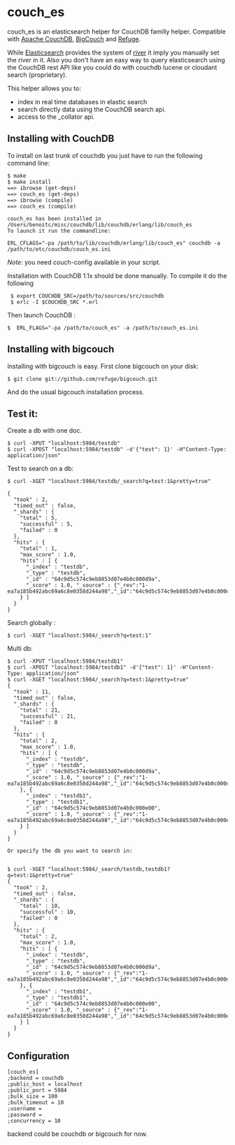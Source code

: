 couch_es
==========

couch_es is an elasticsearch helper for CouchDB familly helper.
Compatible with [Apache CouchDB](http://couchdb.apache.orh),
[BigCouch](http://github.com/cloudant/bigcouch) and
[Refuge](http://github.com/refuge).


While [Elasticsearch](http://elasticsearch.org) provides the system of
[river](http://www.elasticsearch.org/guide/reference/river/couchdb.html)
it imply you manually set the river in it. Also you don't have an easy
way to query elasticsearch using the CouchDB rest API like you could do
with couchdb lucene or cloudant search (proprietary). 

This helper allows you to:

- index in real time databases in elastic search
- search directly data using the CouchDB search api.
- access to the _collator api.

Installing with CouchDB
-----------------------

To install on last trunk of couchdb you just have to run the following
command line:

    $ make
    $ make install
    ==> ibrowse (get-deps)
    ==> couch_es (get-deps)
    ==> ibrowse (compile)
    ==> couch_es (compile)

    couch_es has been installed in /Users/benoitc/misc/couchdb/lib/couchdb/erlang/lib/couch_es
    To launch it run the commandline:

    ERL_CFLAGS="-pa /path/to/lib/couchdb/erlang/lib/couch_es" couchdb -a /path/to/etc/couchdb/couch_es.ini

*Note*: you need couch-config available in your script.


Installation with CouchDB 1.1x should be done manually. To compile it do
the following


     $ export COUCHDB_SRC=/path/to/sources/src/couchdb
     $ erlc -I $COUCHDB_SRC *.erl

Then launch CouchDB :

    $  ERL_FLAGS="-pa /path/to/couch_es" -a /path/to/couch_es.ini


Installing with bigcouch
------------------------

Installing with bigcouch is easy. First clone bigcouch on your disk:

    $ git clone git://github.com/refuge/bigcouch.git

And do the usual bigcouch installation process.


Test it:
--------

Create a db with one doc.  

    $ curl -XPUT "localhost:5984/testdb"
    $ curl -XPOST "localhost:5984/testdb" -d'{"test": 1}' -H"Content-Type: application/json"


Test to search on a db:

    $ curl -XGET "localhost:5984/testdb/_search?q=test:1&pretty=true"

    {
      "took" : 2,
      "timed_out" : false,
      "_shards" : {
        "total" : 5,
        "successful" : 5,
        "failed" : 0
      },
      "hits" : {
        "total" : 1,
        "max_score" : 1.0,
        "hits" : [ {
          "_index" : "testdb",
          "_type" : "testdb",
          "_id" : "64c9d5c574c9eb8853d07e4b0c000d9a",
          "_score" : 1.0, "_source" : {"_rev":"1-ea7a185b492abc69a6c8e0358d244a98","_id":"64c9d5c574c9eb8853d07e4b0c000d9a","test":1}
        } ]
      }
    }
    
Search globally :

    $ curl -XGET "localhost:5984/_search?q=test:1"

Multi db:

    
    $ curl -XPUT "localhost:5984/testdb1"
    $ curl -XPOST "localhost:5984/testdb1" -d'{"test": 1}' -H"Content-Type: application/json"
    $ curl -XGET "localhost:5984/_search?q=test:1&pretty=true"
    {
      "took" : 11,
      "timed_out" : false,
      "_shards" : {
        "total" : 21,
        "successful" : 21,
        "failed" : 0
      },
      "hits" : {
        "total" : 2,
        "max_score" : 1.0,
        "hits" : [ {
          "_index" : "testdb",
          "_type" : "testdb",
          "_id" : "64c9d5c574c9eb8853d07e4b0c000d9a",
          "_score" : 1.0, "_source" : {"_rev":"1-ea7a185b492abc69a6c8e0358d244a98","_id":"64c9d5c574c9eb8853d07e4b0c000d9a","test":1}
        }, {
          "_index" : "testdb1",
          "_type" : "testdb1",
          "_id" : "64c9d5c574c9eb8853d07e4b0c000e00",
          "_score" : 1.0, "_source" : {"_rev":"1-ea7a185b492abc69a6c8e0358d244a98","_id":"64c9d5c574c9eb8853d07e4b0c000e00","test":1}
        } ]
      }
    } 

    Or specify the db you want to search in:


    $ curl -XGET "localhost:5984/_search/testdb,testdb1?q=test:1&pretty=true"
    {
      "took" : 2,
      "timed_out" : false,
      "_shards" : {
        "total" : 10,
        "successful" : 10,
        "failed" : 0
      },
      "hits" : {
        "total" : 2,
        "max_score" : 1.0,
        "hits" : [ {
          "_index" : "testdb",
          "_type" : "testdb",
          "_id" : "64c9d5c574c9eb8853d07e4b0c000d9a",
          "_score" : 1.0, "_source" : {"_rev":"1-ea7a185b492abc69a6c8e0358d244a98","_id":"64c9d5c574c9eb8853d07e4b0c000d9a","test":1}
        }, {
          "_index" : "testdb1",
          "_type" : "testdb1",
          "_id" : "64c9d5c574c9eb8853d07e4b0c000e00",
          "_score" : 1.0, "_source" : {"_rev":"1-ea7a185b492abc69a6c8e0358d244a98","_id":"64c9d5c574c9eb8853d07e4b0c000e00","test":1}
        } ]
      }
    }


Configuration
-------------

    [couch_es]
    ;backend = couchdb
    ;public_host = localhost
    ;public_port = 5984
    ;bulk_size = 100
    ;bulk_timeout = 10
    ;username = 
    ;password = 
    ;concurrency = 10


backend could be couchdb or bigcouch for now.


